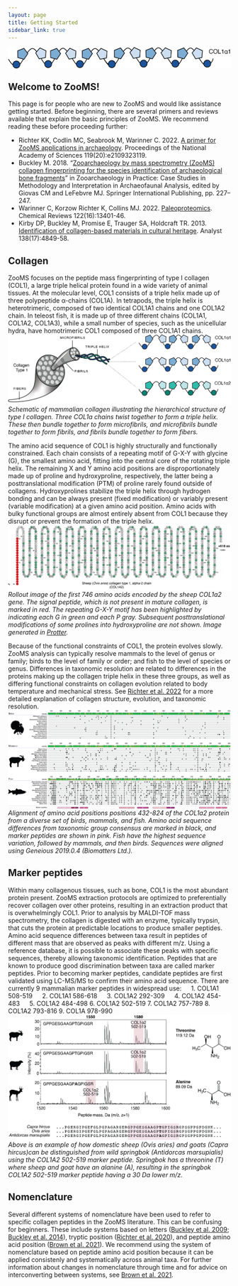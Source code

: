 ```yaml
---
layout: page
title: Getting Started
sidebar_link: true
---
```


<img align="center" src="assets/images/COL1A1.png">

<h2>Welcome to ZooMS!</h2>
This page is for people who are new to ZooMS and would like assistance getting started. Before beginning, there are several primers and reviews available that explain the basic principles of ZooMS. We recommend reading these before proceeding further:

- Richter KK, Codlin MC, Seabrook M, Warinner C. 2022. <a href="https://doi.org/10.1073/pnas.2109323119">A primer for ZooMS applications in archaeology</a>. Proceedings of the National Academy of Sciences 119(20):e2109323119.
- Buckley M. 2018. “<a href="https://doi.org/10.1007/978-3-319-64763-0_12">Zooarchaeology by mass spectrometry (ZooMS) collagen fingerprinting for the species identification of archaeological bone fragments</a>” in Zooarchaeology in Practice: Case Studies in Methodology and Interpretation in Archaeofaunal Analysis, edited by Giovas CM and LeFebvre MJ. Springer International Publishing, pp. 227–247.
- Warinner C, Korzow Richter K, Collins MJ. 2022. <a href="
https://doi.org/10.1021/acs.chemrev.1c00703">Paleoproteomics</a>. Chemical Reviews 122(16):13401-46.
- Kirby DP, Buckley M, Promise E, Trauger SA, Holdcraft TR. 2013. <a href="https://doi.org.10.1039/c3an00925d">Identification of collagen-based materials in cultural heritage</a>. Analyst 138(17):4849-58.

<h2>Collagen</h2>
ZooMS focuses on the peptide mass fingerprinting of type I collagen (COL1), a large triple helical protein found in a wide variety of animal tissues. At the molecular level, COL1 consists of a triple helix made up of three polypeptide α-chains (COL1A). In tetrapods, the triple helix is heterotrimeric, composed of two identical COL1A1 chains and one COL1A2 chain. In teleost fish, it is made up of three different chains (COL1A1, COL1A2, COL1A3), while a small number of species, such as the unicellular hydra, have homotrimeric COL1 composed of three COL1A1 chains. 

<img align="center" src="assets/images/Mammalian-collagen.png">
<i>Schematic of mammalian collagen illustrating the hierarchical structure of type I collagen. Three COL1a chains twist together to form a triple helix. These then bundle together to form microfibrils, and microfibrils bundle together to form fibrils, and fibrils bundle together to form fibers.</i> 

<p></p>
The amino acid sequence of COL1 is highly structurally and functionally constrained. Each chain consists of a repeating motif of G-X-Y with glycine (G), the smallest amino acid, fitting into the central core of the rotating triple helix. The remaining X and Y amino acid positions are disproportionately made up of proline and hydroxyproline, respectively, the latter being a posttranslational modification (PTM) of proline rarely found outside of collagens. Hydroxyprolines stabilize the triple helix through hydrogen bonding and can be always present (fixed modification) or variably present (variable modification) at a given amino acid position. Amino acids with bulky functional groups are almost entirely absent from COL1 because they disrupt or prevent the formation of the triple helix. 

<img align="center" src="assets/images/COL1A2-rollout.png">
<i>Rollout image of the first 746 amino acids encoded by the sheep COL1a2 gene. The signal peptide, which is not present in mature collagen, is marked in red. The repeating G-X-Y motif has been highlighted by indicating each G in green and each P gray. Subsequent posttranslational modifications of some prolines into hydroxyproline are not shown. Image generated in <a href="https://wlab.ethz.ch/protter/start/">Protter</a>.</i>

<p></p>
Because of the functional constraints of COL1, the protein evolves slowly. ZooMS analysis can typically resolve mammals to the level of genus or family; birds to the level of family or order; and fish to the level of species or genus. Differences in taxonomic resolution are related to differences in the proteins making up the collagen triple helix in these three groups, as well as differing functional constraints on collagen evolution related to body temperature and mechanical stress. See <a href="https://doi.org/10.1073/pnas.2109323119">Richter et al. 2022</a> for a more detailed explanation of collagen structure, evolution, and taxonomic resolution.

<img align="center" src="assets/images/Fig4_Collagen Taxa Align-v3.png">
<i>Alignment of amino acid positions positions 432-824 of the COL1ɑ2 protein from a diverse set of birds, mammals, and fish. Amino acid sequence differences from taxonomic group consensus are marked in black, and marker peptides are shown in pink. Fish have the highest sequence variation, followed by mammals, and then birds. Sequences were aligned using Geneious 2019.0.4 (Biomatters Ltd.).</i>

<p></p>
<h2>Marker peptides</h2>
Within many collagenous tissues, such as bone, COL1 is the most abundant protein present. ZooMS extraction protocols are optimized to preferentially recover collagen over other proteins, resulting in an extraction product that is overwhelmingly COL1. Prior to analysis by MALDI-TOF mass spectrometry, the collagen is digested with an enzyme, typically trypsin, that cuts the protein at predictable locations to produce smaller peptides. Amino acid sequence differences between taxa result in peptides of different mass that are observed as peaks with different m/z. Using a reference database, it is possible to associate these peaks with specific sequences, thereby allowing taxonomic identification. Peptides that are known to produce good discrimination between taxa are called marker peptides. Prior to becoming marker peptides, candidate peptides are first validated using LC-MS/MS to confirm their amino acid sequence. There are currently 9 mammalian marker peptides in widespread use: 
&emsp; 1. COL1A1 508-519 
&emsp; 2. COL1A1 586-618 
&emsp; 3. COL1A2 292-309
&emsp; 4. COL1A2 454-483
&emsp; 5. COL1A2 484-498
6. COL1A2 502-519
7. COL1A2 757-789
8. COL1A2 793-816
9. COL1A 978-990    

<img align="center" src="assets/images/bovid-compare.png">
<i>Above is an example of how domestic sheep (Ovis aries) and goats (Capra hircus)can be distinguished from wild springbok (Antidorcas marsupialis) using the COL1A2 502-519 marker peptide. Springbok has a threonine (T) where sheep and goat have an alanine (A), resulting in the springbok COL1A2 502-519 marker peptide having a 30 Da lower m/z.  </i>

<p></p>
<h2>Nomenclature</h2>
Several different systems of nomenclature have been used to refer to specific collagen peptides in the ZooMS literature. This can be confusing for beginners. These include systems based on letters (<a href="https://doi.org/10.1002/rcm.4316">Buckley et al. 2009</a>; <a href="https://doi.org/10.1016/j.jas.2013.08.021">Buckley et al. 2014</a>), tryptic position (<a href="https://doi.org/10.1016/j.jas.2020.105116">Richter et al. 2020</a>), and peptide amino acid position (<a href="https://doi.org/10.1016/j.jprot.2020.104041">Brown et al. 2021</a>). We recommend using the system of nomenclature based on peptide amino acid position because it can be applied consistenly and systematically across animal taxa. For further information about changes in nomenclature through time and for advice on interconverting between systems, see <a href="https://doi.org/10.1016/j.jprot.2020.104041">Brown et al. 2021</a>.
